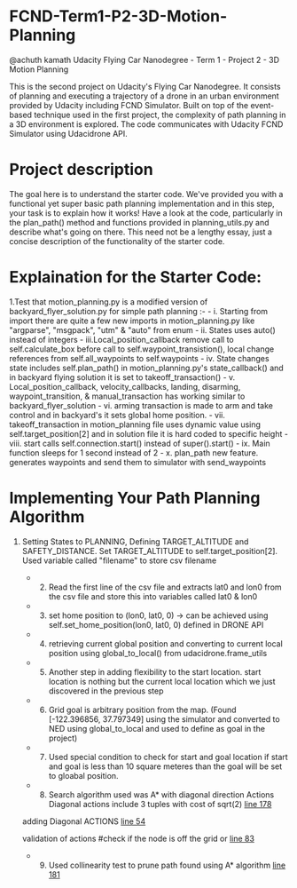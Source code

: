 # FCND-Term1-P2-3D-Motion-Planning
@achuth kamath
Udacity Flying Car Nanodegree - Term 1 - Project 2 - 3D Motion Planning

This is the second project on Udacity's Flying Car Nanodegree. It consists of planning and executing a trajectory of a drone in an urban environment provided by Udacity including FCND Simulator. Built on top of the event-based technique used in the first project, the complexity of path planning in a 3D environment is explored. The code communicates with Udacity FCND Simulator using Udacidrone API.


# Project description

The goal here is to understand the starter code. We've provided you with a functional yet super basic path planning implementation and in this step, your task is to explain how it works! Have a look at the code, particularly in the plan_path() method and functions provided in planning_utils.py and describe what's going on there. This need not be a lengthy essay, just a concise description of the functionality of the starter code. 

# Explaination for the Starter Code:
1.Test that motion_planning.py is a modified version of backyard_flyer_solution.py for simple path planning :- 
		- i.  Starting from import there are quite a few new imports in motion_planning.py like "argparse", "msgpack", "utm" & "auto" from enum
		- ii. States uses auto() instead of integers
		- iii.Local_position_callback remove call to self.calculate_box before call to self.waypoint_transistion(), local change references from self.all_waypoints to self.waypoints
		- iv. State changes state includes self.plan_path() in motion_planning.py's state_callback() and in backyard flying solution it is set to takeoff_transaction()
		- v.  Local_position_callback, velocity_callbacks, landing, disarming, waypoint_transition, & manual_transaction has working similar to backyard_flyer_solution
		- vi. arming transaction is made to arm and take control and in backyard's it sets global home position.
		- vii. takeoff_transaction in motion_planning file uses dynamic value using self.target_position[2] and in solution file it is hard coded to specific height
		- viii. start calls self.connection.start() instead of super().start()
		- ix. Main function sleeps for 1 second instead of 2
		- x.  plan_path new feature. generates waypoints and send them to simulator with send_waypoints

# Implementing Your Path Planning Algorithm
 1. Setting States to PLANNING, Defining TARGET_ALTITUDE and SAFETY_DISTANCE. Set TARGET_ALTITUDE to self.target_position[2]. Used variable called "filename" to store csv filename
	- 2. Read the first line of the csv file and extracts lat0 and lon0 from the csv file and store this into variables called lat0 & lon0
	- 3. set home position to (lon0, lat0, 0) -> can be achieved using self.set_home_position(lon0, lat0, 0) defined in DRONE API
	- 4. retrieving current global position and converting to current local position using global_to_local() from udacidrone.frame_utils
	- 5. Another step in adding flexibility to the start location. start location is nothing but the current local location which we just discovered in the previous step
	- 6. Grid goal is arbitrary position from the map. (Found [-122.396856, 37.797349] using the simulator and converted to NED using global_to_local and used to define as goal in the project)  
	- 7. Used special condition to check for start and goal location if start and goal is less than 10 square meteres than the goal will be set to gloabal position.
	- 8. Search algorithm used was A* with diagonal direction Actions Diagonal actions include 3 tuples with cost of sqrt(2)
	[line 178](./motion_planning.py#L178)
	
	adding Diagonal ACTIONS [line 54](./planning_utils.py#L54-L61)
	
	validation of actions #check if the node is off the grid or
	[line 83](./planning_utils.py#L83-L98)
		
	- 9. Used collinearity test to prune path found using A* algorithm [line 181](./motion_planning.py#L181)
